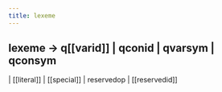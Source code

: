 ```yaml
---
title: lexeme
---
```


## lexeme	→	q[[varid]] | qconid | qvarsym | qconsym
|	[[literal]] | [[special]] | reservedop | [[reservedid]]
##
